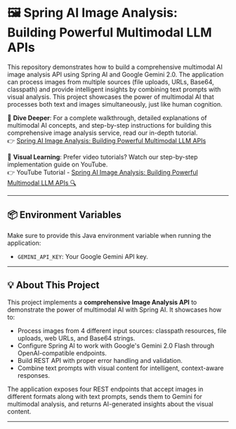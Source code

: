 # 🖼️ Spring AI Image Analysis: Building Powerful Multimodal LLM APIs

This repository demonstrates how to build a comprehensive multimodal AI image analysis API using Spring AI and Google Gemini 2.0. The application can process images from multiple sources (file uploads, URLs, Base64, classpath) and provide intelligent insights by combining text prompts with visual analysis. This project showcases the power of multimodal AI that processes both text and images simultaneously, just like human cognition.

📖 **Dive Deeper**: For a complete walkthrough, detailed explanations of multimodal AI concepts, and step-by-step instructions for building this comprehensive image analysis service, read our in-depth tutorial.<br>
👉 [Spring AI Image Analysis: Building Powerful Multimodal LLM APIs](https://bootcamptoprod.com/spring-ai-image-analysis-guide/)

🎥 **Visual Learning**: Prefer video tutorials? Watch our step-by-step implementation guide on YouTube.<br>
👉 YouTube Tutorial - [Spring AI Image Analysis: Building Powerful Multimodal LLM APIs 🔍](https://youtu.be/wbQ-4QpaEoo)

---

## 📦 Environment Variables

Make sure to provide this Java environment variable when running the application:

- `GEMINI_API_KEY`: Your Google Gemini API key.

---

## 💡 About This Project

This project implements a **comprehensive Image Analysis API** to demonstrate the power of multimodal AI with Spring AI. It showcases how to:

*   Process images from 4 different input sources: classpath resources, file uploads, web URLs, and Base64 strings.
*   Configure Spring AI to work with Google's Gemini 2.0 Flash through OpenAI-compatible endpoints.
*   Build REST API with proper error handling and validation.
*   Combine text prompts with visual content for intelligent, context-aware responses.

The application exposes four REST endpoints that accept images in different formats along with text prompts, sends them to Gemini for multimodal analysis, and returns AI-generated insights about the visual content.

---
